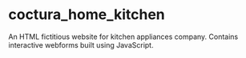 # coctura_home_kitchen
An HTML fictitious website for kitchen appliances company.  Contains interactive webforms built using JavaScript. 
